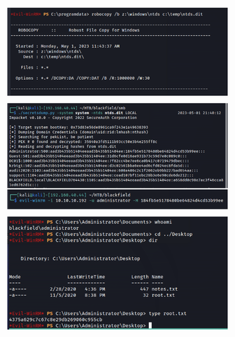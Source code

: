 ![](../images/20230501220803.png)


![](../images/20230501221208.png)
![](../images/20230501221301.png)

![](../images/20230501221403.png)
